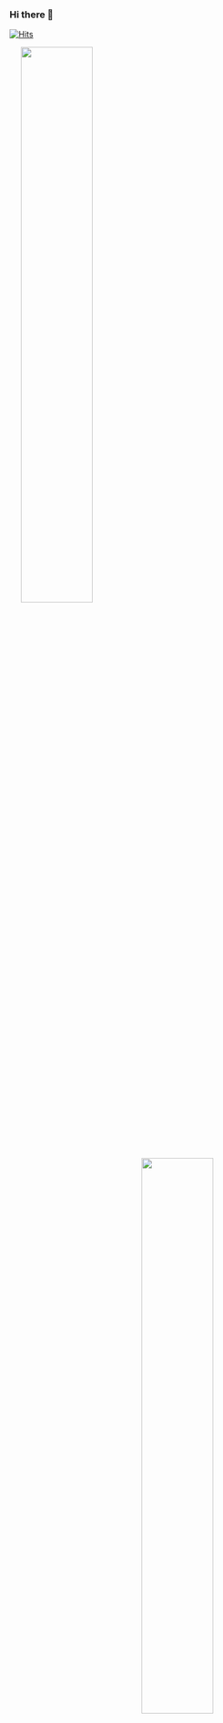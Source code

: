 ### Hi there 👋

[![Hits](https://hits.seeyoufarm.com/api/count/incr/badge.svg?url=https%3A%2F%2Fgithub.com%2Fhkdong0694&count_bg=%230A4DCD&title_bg=%23000000&icon=angellist.svg&icon_color=%23B0B0B0&title=Visitors&edge_flat=false)](https://hits.seeyoufarm.com)
<!--
**hkdong0694/hkdong0694** is a ✨ _special_ ✨ repository because its `README.md` (this file) appears on your GitHub profile.

Here are some ideas to get you started:

- 🔭 I’m currently working on ...
- 🌱 I’m currently learning ...
- 👯 I’m looking to collaborate on ...
- 🤔 I’m looking for help with ...
- 💬 Ask me about ...
- 📫 How to reach me: ...
- 😄 Pronouns: ...
- ⚡ Fun fact: ...
-->
<img src="https://github-readme-stats.vercel.app/api?username=hkdong0694&show_icons=true" width="50%" hegith="300" align="float" hspace="20">
<img src="https://github-readme-stats.vercel.app/api/top-langs/?username=hkdong0694&layout=compact" width="50%" hegith="300" align="right" hspace="20">
  
